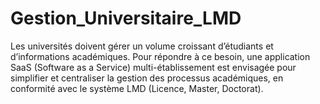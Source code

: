 # Gestion_Universitaire_LMD
Les universités doivent gérer un volume croissant d’étudiants et d’informations académiques. Pour répondre à ce besoin, une application SaaS (Software as a Service) multi-établissement est envisagée pour simplifier et centraliser la gestion des processus académiques, en conformité avec le système LMD (Licence, Master, Doctorat).
